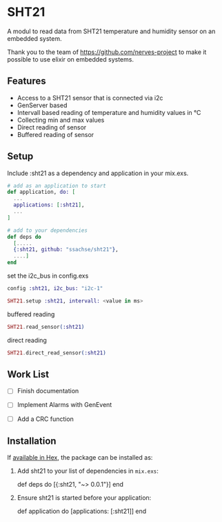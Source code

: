 # SHT21

A modul to read data from SHT21 temperature and humidity sensor on an
embedded system.

Thank you to the team of https://github.com/nerves-project
to make it possible to use elixir on embedded systems.

## Features
* Access to a SHT21 sensor that is connected via i2c
* GenServer based
* Intervall based reading of temperature and humidity values in °C
* Collecting min and max values
* Direct reading of sensor
* Buffered reading of sensor

## Setup

Include :sht21 as a dependency and application in your mix.exs.

```elixir
# add as an application to start
def application, do: [
  ...
  applications: [:sht21],
  ...
]

# add to your dependencies
def deps do
  [.....
  {:sht21, github: "ssachse/sht21"},
  ....]
end
```

set the i2c_bus in config.exs
```elixir
config :sht21, i2c_bus: "i2c-1" 
```


```elixir
SHT21.setup :sht21, intervall: <value in ms>
```


buffered reading
```elixir
SHT21.read_sensor(:sht21)
```

direct reading
```elixir
SHT21.direct_read_sensor(:sht21)
```

## Work List
- [ ] Finish documentation
- [ ] Implement Alarms with GenEvent
- [ ] Add a CRC function




## Installation

If [available in Hex](https://hex.pm/docs/publish), the package can be installed as:

  1. Add sht21 to your list of dependencies in `mix.exs`:

        def deps do
          [{:sht21, "~> 0.0.1"}]
        end

  2. Ensure sht21 is started before your application:

        def application do
          [applications: [:sht21]]
        end


